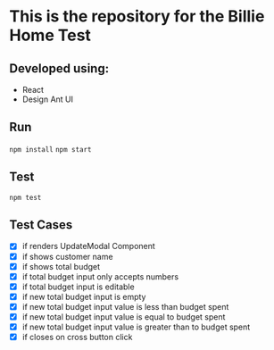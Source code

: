 # This is the repository for the Billie Home Test


## Developed using:

 - React 
 -  Design Ant UI

## Run
``npm install``
 ``npm start``

## Test
``npm test``

## Test Cases

 - [x] if renders UpdateModal Component
 - [x] if shows customer name
 - [x] if shows total budget
 - [x] if total budget input only accepts numbers 
 - [x] if total budget input is editable
 - [x] if new total budget input is empty
 - [x] if new total budget input value is less than budget spent
 - [x] if new total budget input value is equal to budget spent 
 - [x] if new total budget input value is greater than to budget spent
 - [x] if closes on cross button click
